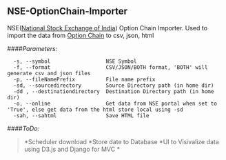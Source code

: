 ## NSE-OptionChain-Importer
NSE([National Stock Exchange of India](https://nseindia.com/)) Option Chain Importer.
Used to import the data from [Option Chain](https://nseindia.com/live_market/dynaContent/live_watch/option_chain/optionKeys.jsp) to csv, json, html

####*Parameters:*
``` 
  -s, --symbol                  NSE Symbol
  -f, --format                  CSV/JSON/BOTH format, 'BOTH' will generate csv and json files
  -p, --fileNamePrefix          File name prefix
  -sd, --sourcedirectory        Source Directory path (in home dir)
  -dd , --destinationdirectory  Destination Directory path (in home dir)
  -o, --online                  Get data from NSE portal when set to 'True', else get data from the html store local using -sd
  -sah, --sahtml                Save HTML file
```

####*ToDo:*
>*Scheduler download
>*Store date to Database
>*UI to Visivalize data using D3.js and Django for MVC
>*




